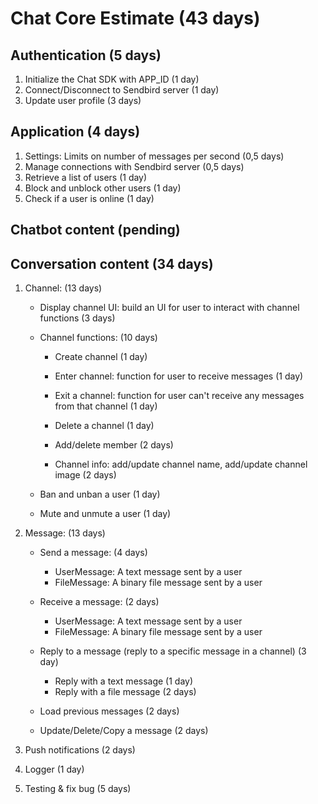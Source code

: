 
# Chat Core Estimate (43 days)

## Authentication (5 days)
1. Initialize the Chat SDK with APP_ID (1 day)
2. Connect/Disconnect to Sendbird server (1 day)
3. Update user profile (3 days)

## Application (4 days)
1. Settings: Limits on number of messages per second (0,5 days)
2. Manage connections with Sendbird server (0,5 days)
3. Retrieve a list of users (1 day)
4. Block and unblock other users (1 day)
5. Check if a user is online (1 day)


## Chatbot content (pending)
## Conversation content (34 days)

1. Channel: (13 days)
     
   - Display channel UI: build an UI for user to interact with channel functions (3 days)
  
   - Channel functions: (10 days)
    
     - Create channel (1 day)
  
     - Enter channel: function for user to receive messages (1 day)

     - Exit a channel: function for user can't receive any messages from that channel (1 day)
  
     - Delete a channel (1 day)
     
     - Add/delete member (2 days)
     
     - Channel info: add/update channel name, add/update channel image (2 days)
  
    - Ban and unban a user (1 day)
    
    - Mute and unmute a user (1 day)

<div style="page-break-after: always;"></div>

2. Message: (13 days)
   
   - Send a message: (4 days)
      - UserMessage: A text message sent by a user 
      - FileMessage: A binary file message sent by a user 
        
   - Receive a message: (2 days)
      - UserMessage: A text message sent by a user 
      - FileMessage: A binary file message sent by a user 

    - Reply to a message (reply to a specific message in a channel) (3 day)
        - Reply with a text message (1 day)
        - Reply with a file message (2 days)

    - Load previous messages (2 days)

    - Update/Delete/Copy a message (2 days)

3. Push notifications (2 days)

4. Logger (1 day)

5. Testing & fix bug (5 days)
